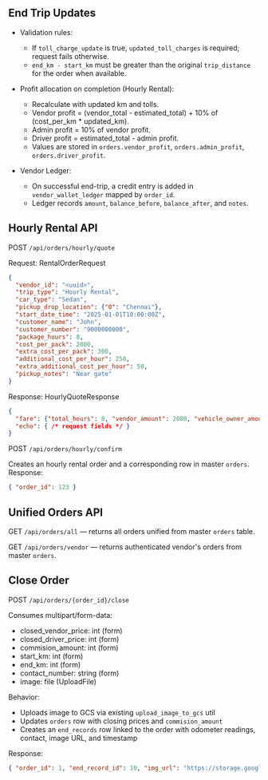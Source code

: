 ## End Trip Updates

- Validation rules:
  - If `toll_charge_update` is true, `updated_toll_charges` is required; request fails otherwise.
  - `end_km - start_km` must be greater than the original `trip_distance` for the order when available.

- Profit allocation on completion (Hourly Rental):
  - Recalculate with updated km and tolls.
  - Vendor profit = (vendor_total - estimated_total) + 10% of (cost_per_km * updated_km).
  - Admin profit = 10% of vendor profit.
  - Driver profit = estimated_total - admin profit.
  - Values are stored in `orders.vendor_profit`, `orders.admin_profit`, `orders.driver_profit`.

- Vendor Ledger:
  - On successful end-trip, a credit entry is added in `vendor_wallet_ledger` mapped by `order_id`.
  - Ledger records `amount`, `balance_before`, `balance_after`, and `notes`.
## Hourly Rental API

POST `/api/orders/hourly/quote`

Request: RentalOrderRequest
```json
{
  "vendor_id": "<uuid>",
  "trip_type": "Hourly Rental",
  "car_type": "Sedan",
  "pickup_drop_location": {"0": "Chennai"},
  "start_date_time": "2025-01-01T10:00:00Z",
  "customer_name": "John",
  "customer_number": "9000000000",
  "package_hours": 8,
  "cost_per_pack": 2000,
  "extra_cost_per_pack": 300,
  "additional_cost_per_hour": 250,
  "extra_additional_cost_per_hour": 50,
  "pickup_notes": "Near gate"
}
```

Response: HourlyQuoteResponse
```json
{
  "fare": {"total_hours": 8, "vendor_amount": 2000, "vehicle_owner_amount": 2300},
  "echo": { /* request fields */ }
}
```

POST `/api/orders/hourly/confirm`

Creates an hourly rental order and a corresponding row in master `orders`.
Response:
```json
{ "order_id": 123 }
```

## Unified Orders API

GET `/api/orders/all` — returns all orders unified from master `orders` table.

GET `/api/orders/vendor` — returns authenticated vendor's orders from master `orders`.

## Close Order

POST `/api/orders/{order_id}/close`

Consumes multipart/form-data:
- closed_vendor_price: int (form)
- closed_driver_price: int (form)
- commision_amount: int (form)
- start_km: int (form)
- end_km: int (form)
- contact_number: string (form)
- image: file (UploadFile)

Behavior:
- Uploads image to GCS via existing `upload_image_to_gcs` util
- Updates `orders` row with closing prices and `commision_amount`
- Creates an `end_records` row linked to the order with odometer readings, contact, image URL, and timestamp

Response:
```json
{ "order_id": 1, "end_record_id": 10, "img_url": "https://storage.googleapis.com/..." }
```


